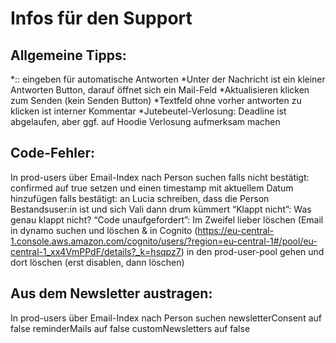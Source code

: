 # Infos für den Support

## Allgemeine Tipps:

*:: eingeben für automatische Antworten
*Unter der Nachricht ist ein kleiner Antworten Button, darauf öffnet sich ein Mail-Feld
*Aktualisieren klicken zum Senden (kein Senden Button)
*Textfeld ohne vorher antworten zu klicken ist interner Kommentar
\*Jutebeutel-Verlosung: Deadline ist abgelaufen, aber ggf. auf Hoodie Verlosung aufmerksam machen

## Code-Fehler:

In prod-users über Email-Index nach Person suchen
falls nicht bestätigt: confirmed auf true setzen und einen timestamp mit aktuellem Datum hinzufügen
falls bestätigt: an Lucia schreiben, dass die Person Bestandsuser:in ist und sich Vali dann drum kümmert
“Klappt nicht”: Was genau klappt nicht?
“Code unaufgefordert”: Im Zweifel lieber löschen (Email in dynamo suchen und löschen & in Cognito (https://eu-central-1.console.aws.amazon.com/cognito/users/?region=eu-central-1#/pool/eu-central-1_xx4VmPPdF/details?_k=hsqpz7) in den prod-user-pool gehen und dort löschen (erst disablen, dann löschen)

## Aus dem Newsletter austragen:

In prod-users über Email-Index nach Person suchen
newsletterConsent auf false
reminderMails auf false
customNewsletters auf false
